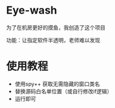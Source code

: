 # Eye-wash  
为了在机房更好的摸鱼，我创造了这个项目

功能：让指定软件半透明，老师难以发现


# 使用教程
* 使用spy++ 获取无需隐藏的窗口类名
* 替换源码白名单位置（或自行修改if逻辑）
* 运行即可
